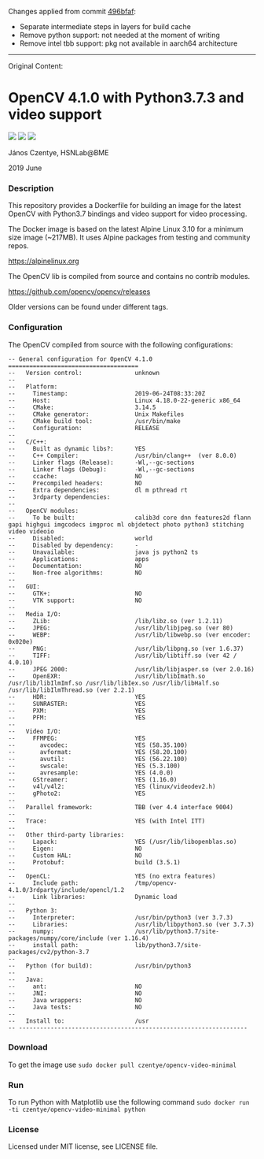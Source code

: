 Changes applied from commit [496bfaf](https://github.com/czeni/opencv-video-minimal/commit/496bfaff0a6523a58cd10cc2f3f1a99a74bac224):

- Separate intermediate steps in layers for build cache
- Remove python support: not needed at the moment of writing
- Remove intel tbb support: pkg not available in aarch64 architecture

---
Original Content:

# OpenCV 4.1.0 with Python3.7.3 and video support

[![](https://img.shields.io/docker/build/czentye/opencv-video-minimal.svg?style=popout)](https://hub.docker.com/r/czentye/opencv-video-minimal)
[![](https://img.shields.io/docker/pulls/czentye/opencv-video-minimal.svg?style=popout)](https://hub.docker.com/r/czentye/opencv-video-minimal)
[![](https://img.shields.io/microbadger/image-size/czentye%2Fopencv-video-minimal.svg?style=popout)](https://hub.docker.com/r/czentye/opencv-video-minimal)

János Czentye, HSNLab@BME

2019 June

### Description

This repository provides a Dockerfile for building an image for the latest 
OpenCV with Python3.7 bindings and video support for video processing.

The Docker image is based on the latest Alpine Linux 3.10 for a minimum size 
image (~217MB). It uses Alpine packages from testing and community repos.

https://alpinelinux.org

The OpenCV lib is compiled from source and contains no contrib modules.

https://github.com/opencv/opencv/releases

Older versions can be found under different tags.

### Configuration

The OpenCV compiled from source with the following configurations:

```text
-- General configuration for OpenCV 4.1.0 =====================================
--   Version control:               unknown
-- 
--   Platform:
--     Timestamp:                   2019-06-24T08:33:20Z
--     Host:                        Linux 4.18.0-22-generic x86_64
--     CMake:                       3.14.5
--     CMake generator:             Unix Makefiles
--     CMake build tool:            /usr/bin/make
--     Configuration:               RELEASE
-- 
--   C/C++:
--     Built as dynamic libs?:      YES
--     C++ Compiler:                /usr/bin/clang++  (ver 8.0.0)
--     Linker flags (Release):      -Wl,--gc-sections  
--     Linker flags (Debug):        -Wl,--gc-sections  
--     ccache:                      NO
--     Precompiled headers:         NO
--     Extra dependencies:          dl m pthread rt
--     3rdparty dependencies:
-- 
--   OpenCV modules:
--     To be built:                 calib3d core dnn features2d flann gapi highgui imgcodecs imgproc ml objdetect photo python3 stitching video videoio
--     Disabled:                    world
--     Disabled by dependency:      -
--     Unavailable:                 java js python2 ts
--     Applications:                apps
--     Documentation:               NO
--     Non-free algorithms:         NO
-- 
--   GUI: 
--     GTK+:                        NO
--     VTK support:                 NO
-- 
--   Media I/O: 
--     ZLib:                        /lib/libz.so (ver 1.2.11)
--     JPEG:                        /usr/lib/libjpeg.so (ver 80)
--     WEBP:                        /usr/lib/libwebp.so (ver encoder: 0x020e)
--     PNG:                         /usr/lib/libpng.so (ver 1.6.37)
--     TIFF:                        /usr/lib/libtiff.so (ver 42 / 4.0.10)
--     JPEG 2000:                   /usr/lib/libjasper.so (ver 2.0.16)
--     OpenEXR:                     /usr/lib/libImath.so /usr/lib/libIlmImf.so /usr/lib/libIex.so /usr/lib/libHalf.so /usr/lib/libIlmThread.so (ver 2.2.1)
--     HDR:                         YES
--     SUNRASTER:                   YES
--     PXM:                         YES
--     PFM:                         YES
-- 
--   Video I/O:
--     FFMPEG:                      YES
--       avcodec:                   YES (58.35.100)
--       avformat:                  YES (58.20.100)
--       avutil:                    YES (56.22.100)
--       swscale:                   YES (5.3.100)
--       avresample:                YES (4.0.0)
--     GStreamer:                   YES (1.16.0)
--     v4l/v4l2:                    YES (linux/videodev2.h)
--     gPhoto2:                     YES
-- 
--   Parallel framework:            TBB (ver 4.4 interface 9004)
-- 
--   Trace:                         YES (with Intel ITT)
-- 
--   Other third-party libraries:
--     Lapack:                      YES (/usr/lib/libopenblas.so)
--     Eigen:                       NO
--     Custom HAL:                  NO
--     Protobuf:                    build (3.5.1)
-- 
--   OpenCL:                        YES (no extra features)
--     Include path:                /tmp/opencv-4.1.0/3rdparty/include/opencl/1.2
--     Link libraries:              Dynamic load
-- 
--   Python 3:
--     Interpreter:                 /usr/bin/python3 (ver 3.7.3)
--     Libraries:                   /usr/lib/libpython3.so (ver 3.7.3)
--     numpy:                       /usr/lib/python3.7/site-packages/numpy/core/include (ver 1.16.4)
--     install path:                lib/python3.7/site-packages/cv2/python-3.7
-- 
--   Python (for build):            /usr/bin/python3
-- 
--   Java:                          
--     ant:                         NO
--     JNI:                         NO
--     Java wrappers:               NO
--     Java tests:                  NO
-- 
--   Install to:                    /usr
-- -----------------------------------------------------------------
```

### Download

To get the image use ``sudo docker pull czentye/opencv-video-minimal``

### Run

To run Python with Matplotlib use the following command ``sudo docker run -ti czentye/opencv-video-minimal python``

### License

Licensed under MIT license, see LICENSE file.
